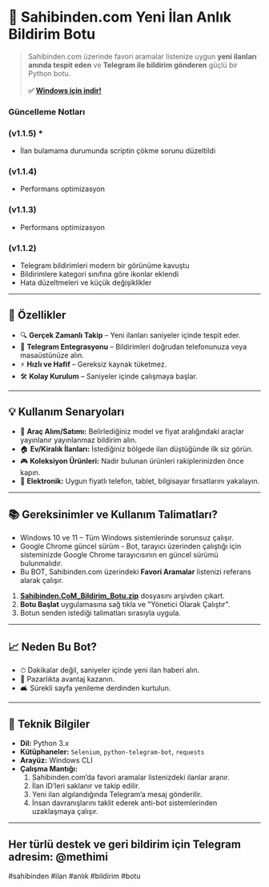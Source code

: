 # 📢 Sahibinden.com Yeni İlan Anlık Bildirim Botu
> Sahibinden.com üzerinde favori aramalar listenize uygun **yeni ilanları anında tespit eden** ve **Telegram ile bildirim gönderen** güçlü bir Python botu.
<br><br>
**✅ <a href="https://github.com/methimi/Sahibinden.CoM-yeni-ilan-anlik-bildirim-botu/releases/download/Sahibinden.CoM_Bildirim_Botu/Sahibinden.CoM_Bildirim_Botu.zip">Windows için indir!</a>**
### Güncelleme Notları 
### (v1.1.5) *
- İlan bulamama durumunda scriptin çökme sorunu düzeltildi

### (v1.1.4)
- Performans optimizasyon

### (v1.1.3)
- Performans optimizasyon

### (v1.1.2)
- Telegram bildirimleri modern bir görünüme kavuştu
- Bildirimlere kategori sınıfına göre ikonlar eklendi
- Hata düzeltmeleri ve küçük değişiklikler
  
---

## 🚀 Özellikler
- 🔍 **Gerçek Zamanlı Takip** – Yeni ilanları saniyeler içinde tespit eder.    
- 📲 **Telegram Entegrasyonu** – Bildirimleri doğrudan telefonunuza veya masaüstünüze alın.  
- ⚡ **Hızlı ve Hafif** – Gereksiz kaynak tüketmez.  
- 🛠 **Kolay Kurulum** – Saniyeler içinde çalışmaya başlar.

---

## 💡 Kullanım Senaryoları
- 🚗 **Araç Alım/Satımı:** Belirlediğiniz model ve fiyat aralığındaki araçlar yayınlanır yayınlanmaz bildirim alın.  
- 🏠 **Ev/Kiralık İlanları:** İstediğiniz bölgede ilan düştüğünde ilk siz görün.  
- 🎮 **Koleksiyon Ürünleri:** Nadir bulunan ürünleri rakiplerinizden önce kapın.  
- 📱 **Elektronik:** Uygun fiyatlı telefon, tablet, bilgisayar fırsatlarını yakalayın.

---

## 📚 Gereksinimler ve Kullanım Talimatları?
- Windows 10 ve 11 – Tüm Windows sistemlerinde sorunsuz çalışır.
- Google Chrome güncel sürüm - Bot, tarayıcı üzerinden çalıştığı için sisteminizde Google Chrome tarayıcısının en güncel sürümü bulunmalıdır.
- Bu BOT, Sahibinden.com üzerindeki **Favori Aramalar** listenizi referans alarak çalışır. 

1. **<a href="https://github.com/methimi/Sahibinden.CoM-yeni-ilan-anlik-bildirim-botu/releases/download/Sahibinden.CoM_Bildirim_Botu/Sahibinden.CoM_Bildirim_Botu.zip">Sahibinden.CoM_Bildirim_Botu.zip</a>** dosyasını arşivden çıkart.
2. **Botu Başlat** uygulamasına sağ tıkla ve "Yönetici Olarak Çalıştır".
3. Botun senden istediği talimatları sırasıyla uygula.

---

## 📈 Neden Bu Bot?
- ⏱ Dakikalar değil, saniyeler içinde yeni ilan haberi alın.
- 🤝 Pazarlıkta avantaj kazanın.
- 🛋 Sürekli sayfa yenileme derdinden kurtulun.

---
## 🔧 Teknik Bilgiler
- **Dil:** Python 3.x  
- **Kütüphaneler:** `Selenium`, `python-telegram-bot`, `requests`
- **Arayüz:** Windows CLI
- **Çalışma Mantığı:**  
  1. Sahibinden.com’da favori aramalar listenizdeki ilanlar aranır. 
  2. İlan ID’leri saklanır ve takip edilir.  
  3. Yeni ilan algılandığında Telegram’a mesaj gönderilir.
  4. İnsan davranışlarını taklit ederek anti-bot sistemlerinden uzaklaşmaya çalışır.

---

## Her türlü destek ve geri bildirim için Telegram adresim: @methimi

#sahibinden #ilan #anlık #bildirim #botu
